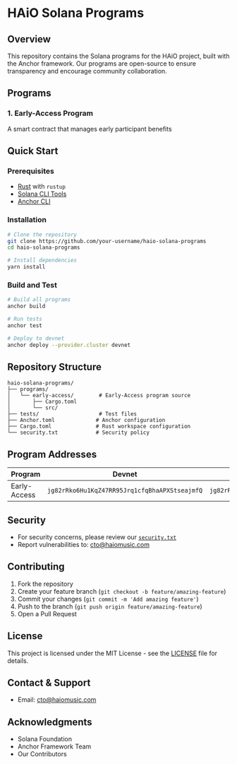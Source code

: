 # HAiO Solana Programs

## Overview

This repository contains the Solana programs for the HAiO project, built with the Anchor framework. Our programs are open-source to ensure transparency and encourage community collaboration.

## Programs

### 1. Early-Access Program

A smart contract that manages early participant benefits

## Quick Start

### Prerequisites

- [Rust](https://rustup.rs/) with `rustup`
- [Solana CLI Tools](https://docs.solana.com/cli/install-solana-cli-tools)
- [Anchor CLI](https://www.anchor-lang.com/)

### Installation

```bash
# Clone the repository
git clone https://github.com/your-username/haio-solana-programs
cd haio-solana-programs

# Install dependencies
yarn install
```

### Build and Test

```bash
# Build all programs
anchor build

# Run tests
anchor test

# Deploy to devnet
anchor deploy --provider.cluster devnet
```

## Repository Structure

```
haio-solana-programs/
├── programs/
│   └── early-access/        # Early-Access program source
│       ├── Cargo.toml
│       └── src/
├── tests/                   # Test files
├── Anchor.toml             # Anchor configuration
├── Cargo.toml              # Rust workspace configuration
└── security.txt            # Security policy
```

## Program Addresses

| Program      | Devnet                                        | Mainnet                                       |
| ------------ | --------------------------------------------- | --------------------------------------------- |
| Early-Access | `jg82rRko6Hu1KqZ47RR95Jrq1cfqBhaAPXStseajmfQ` | `jg82rRko6Hu1KqZ47RR95Jrq1cfqBhaAPXStseajmfQ` |

## Security

- For security concerns, please review our [`security.txt`](./security.txt)
- Report vulnerabilities to: cto@haiomusic.com

## Contributing

1. Fork the repository
2. Create your feature branch (`git checkout -b feature/amazing-feature`)
3. Commit your changes (`git commit -m 'Add amazing feature'`)
4. Push to the branch (`git push origin feature/amazing-feature`)
5. Open a Pull Request

## License

This project is licensed under the MIT License - see the [LICENSE](./LICENSE) file for details.

## Contact & Support

- Email: cto@haiomusic.com

## Acknowledgments

- Solana Foundation
- Anchor Framework Team
- Our Contributors
